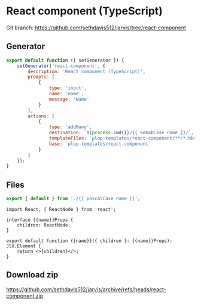 # React component (TypeScript)

Git branch: https://github.com/sethdavis512/jarvis/tree/react-component

## Generator

```js title="plopfile.js"
export default function ({ setGenerator }) {
    setGenerator('react-component', {
        description: 'React component (TypeScript)',
        prompts: [
            {
                type: 'input',
                name: 'name',
                message: 'Name'
            }
        ],
        actions: [
            {
                type: 'addMany',
                destination: `${process.cwd()}/{{ kebabCase name }}/`,
                templateFiles: `plop-templates/react-component/**/*.hbs`,
                base: `plop-templates/react-component`
            }
        ]
    });
}
```

## Files

```ts title="index.ts.hbs"
export { default } from './{{ pascalCase name }}';
```

```tsx title="{{name}}.tsx.hbs"
import React, { ReactNode } from 'react';

interface {{name}}Props {
    children: ReactNode;
}

export default function {{name}}({ children }: {{name}}Props): JSX.Element {
    return <>{children}</>;
}
```

## Download zip

https://github.com/sethdavis512/jarvis/archive/refs/heads/react-component.zip
